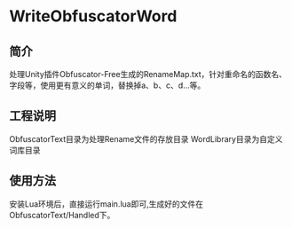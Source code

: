 # WriteObfuscatorWord
## 简介
  处理Unity插件Obfuscator-Free生成的RenameMap.txt，针对重命名的函数名、字段等，使用更有意义的单词，替换掉a、b、c、d...等。
  
## 工程说明
ObfuscatorText目录为处理Rename文件的存放目录
WordLibrary目录为自定义词库目录

## 使用方法
安装Lua环境后，直接运行main.lua即可,生成好的文件在ObfuscatorText/Handled下。
